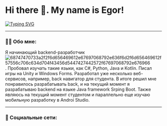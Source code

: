 # Hi there 👋. My name is Egor!

[![Typing SVG](https://readme-typing-svg.demolab.com/?lines=Backend-developer+Java;Использую+framework+Spring+Boot)](https://git.io/typing-svg)

---

### 👨‍💻 Обо мне:

Я начинающий backend-разработчик ![68747470733a2f2f6d656469612e67697068792e636f6d2f6d656469612f57556c706c634d704f43456d5447427442572f67697068792e676966](https://github.com/YaEtoTui/YaEtoTui/assets/102538132/509c6eed-d23b-4894-a3e7-4dd841733fc5)
. Пробовал изучать такие языки, как C#, Python, Java и Kotlin. Писал игры на Unity и Windows Forms. Разработал уже несколько веб-сервисов, например, back навигатор для студента. В итоге решил мне понравилось разрабатывать back, и на текущий момент я разрабатываю backend на языке Java framework Srping Boot. Также являюсь на текущий момент студентом и параллельно еще изучаю мобильную разработку в Androi Studio. 

---

### 📝 Социальные сети: 
